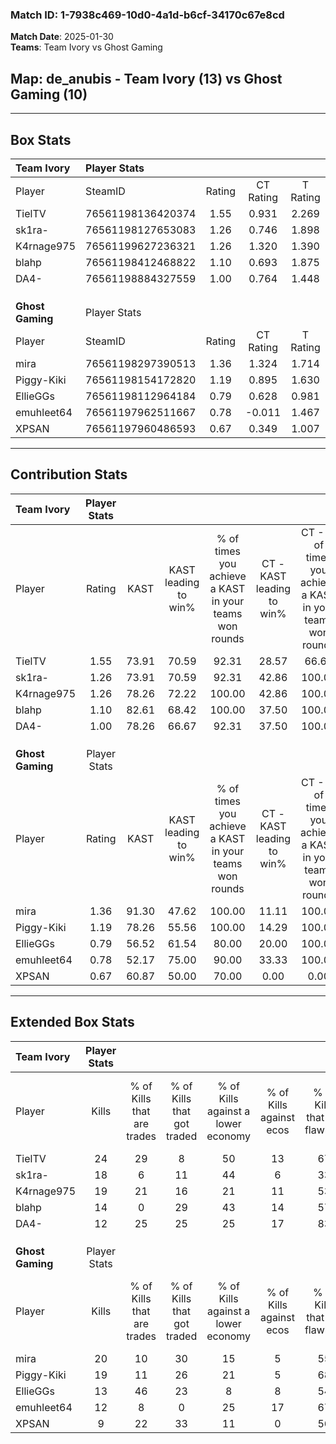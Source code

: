 ### Match ID: 1-7938c469-10d0-4a1d-b6cf-34170c67e8cd  
**Match Date**: 2025-01-30  
**Teams**: Team Ivory vs Ghost Gaming  

## **Map**: de_anubis - Team Ivory (13) vs Ghost Gaming (10)  
---  

## Box Stats  

| **Team Ivory**   | Player Stats      |        |           |          |       |      |       |         |        |      |     |
| :- | :- | :-: | :-: | :-: | :-: | :-: | :-: | :-: | :-: | :-: | :-: |
| Player           | SteamID           | Rating | CT Rating | T Rating | KAST  | ADR  | Kills | Assists | Deaths | K/D  | HS% |
| TielTV           | 76561198136420374 |  1.55  |   0.931   |  2.269   | 73.91 | 94.2 |  24   |    5    |   12   | 2.00 | 25  |
| sk1ra-           | 76561198127653083 |  1.26  |   0.746   |  1.898   | 73.91 | 90.5 |  18   |    4    |   14   | 1.29 | 50  |
| K4rnage975       | 76561199627236321 |  1.26  |   1.320   |  1.390   | 78.26 | 78.1 |  19   |    8    |   16   | 1.19 | 42  |
| blahp            | 76561198412468822 |  1.10  |   0.693   |  1.875   | 82.61 | 75.2 |  14   |    8    |   16   | 0.88 | 35  |
| DA4-             | 76561198884327559 |  1.00  |   0.764   |  1.448   | 78.26 | 73.4 |  12   |    6    |   15   | 0.80 | 66  |
|                  |                   |        |           |          |       |      |       |         |        |      |     |
|                  |                   |        |           |          |       |      |       |         |        |      |     |
|                  |                   |        |           |          |       |      |       |         |        |      |     |
| **Ghost Gaming** | Player Stats      |        |           |          |       |      |       |         |        |      |     |
| Player           | SteamID           | Rating | CT Rating | T Rating | KAST  | ADR  | Kills | Assists | Deaths | K/D  | HS% |
| mira             | 76561198297390513 |  1.36  |   1.324   |  1.714   | 91.30 | 95.6 |  20   |    4    |   19   | 1.05 | 60  |
| Piggy-Kiki       | 76561198154172820 |  1.19  |   0.895   |  1.630   | 78.26 | 68.8 |  19   |    3    |   17   | 1.12 | 36  |
| EllieGGs         | 76561198112964184 |  0.79  |   0.628   |  0.981   | 56.52 | 70.7 |  13   |    4    |   18   | 0.72 | 61  |
| emuhleet64       | 76561197962511667 |  0.78  |  -0.011   |  1.467   | 52.17 | 67.5 |  12   |    5    |   15   | 0.80 | 25  |
| XPSAN            | 76561197960486593 |  0.67  |   0.349   |  1.007   | 60.87 | 63.5 |   9   |    9    |   18   | 0.50 | 44  |
---  

## Contribution Stats  

| **Team Ivory**   | Player Stats |       |                      |                                                        |                           |                                                             |                          |                                                            |
| :- | :-: | :-: | :-: | :-: | :-: | :-: | :-: | :-: |
| Player           |    Rating    | KAST  | KAST leading to win% | % of times you achieve a KAST in your teams won rounds | CT - KAST leading to win% | CT - % of times you achieve a KAST in your teams won rounds | T - KAST leading to win% | T - % of times you achieve a KAST in your teams won rounds |
| TielTV           |     1.55     | 73.91 |        70.59         |                         92.31                          |           28.57           |                            66.67                            |          100.00          |                           100.00                           |
| sk1ra-           |     1.26     | 73.91 |        70.59         |                         92.31                          |           42.86           |                           100.00                            |          90.00           |                           90.00                            |
| K4rnage975       |     1.26     | 78.26 |        72.22         |                         100.00                         |           42.86           |                           100.00                            |          90.91           |                           100.00                           |
| blahp            |     1.10     | 82.61 |        68.42         |                         100.00                         |           37.50           |                           100.00                            |          90.91           |                           100.00                           |
| DA4-             |     1.00     | 78.26 |        66.67         |                         92.31                          |           37.50           |                           100.00                            |          90.00           |                           90.00                            |
|                  |              |       |                      |                                                        |                           |                                                             |                          |                                                            |
|                  |              |       |                      |                                                        |                           |                                                             |                          |                                                            |
|                  |              |       |                      |                                                        |                           |                                                             |                          |                                                            |
| **Ghost Gaming** | Player Stats |       |                      |                                                        |                           |                                                             |                          |                                                            |
| Player           |    Rating    | KAST  | KAST leading to win% | % of times you achieve a KAST in your teams won rounds | CT - KAST leading to win% | CT - % of times you achieve a KAST in your teams won rounds | T - KAST leading to win% | T - % of times you achieve a KAST in your teams won rounds |
| mira             |     1.36     | 91.30 |        47.62         |                         100.00                         |           11.11           |                           100.00                            |          75.00           |                           100.00                           |
| Piggy-Kiki       |     1.19     | 78.26 |        55.56         |                         100.00                         |           14.29           |                           100.00                            |          81.82           |                           100.00                           |
| EllieGGs         |     0.79     | 56.52 |        61.54         |                         80.00                          |           20.00           |                           100.00                            |          87.50           |                           77.78                            |
| emuhleet64       |     0.78     | 52.17 |        75.00         |                         90.00                          |           33.33           |                           100.00                            |          88.89           |                           88.89                            |
| XPSAN            |     0.67     | 60.87 |        50.00         |                         70.00                          |           0.00            |                            0.00                             |          77.78           |                           77.78                            |
---  

## Extended Box Stats  

| **Team Ivory**   | Player Stats |                            |                            |                                    |                         |                              |                                 |        |                             |                                     |                          |                               |                            |
| :- | :-: | :-: | :-: | :-: | :-: | :-: | :-: | :-: | :-: | :-: | :-: | :-: | :-: |
| Player           |    Kills     | % of Kills that are trades | % of Kills that got traded | % of Kills against a lower economy | % of Kills against ecos | % of Kills that are flawless | % of Kills that are close duels | Deaths | % of Deaths that get traded | % of Deaths against a lower economy | % of Deaths against ecos | % of Deaths that are flawless | % of Deaths that are close |
| TielTV           |      24      |             29             |             8              |                 50                 |           13            |              67              |                8                |   12   |              8              |                 17                  |            0             |              58               |             8              |
| sk1ra-           |      18      |             6              |             11             |                 44                 |            6            |              33              |               11                |   14   |              7              |                 21                  |            0             |              71               |             7              |
| K4rnage975       |      19      |             21             |             16             |                 21                 |           11            |              53              |               11                |   16   |             25              |                 31                  |            6             |              69               |             0              |
| blahp            |      14      |             0              |             29             |                 43                 |           14            |              57              |                0                |   16   |             44              |                 25                  |            6             |              56               |             0              |
| DA4-             |      12      |             25             |             25             |                 25                 |           17            |              83              |                8                |   15   |             27              |                 20                  |            0             |              47               |             20             |
|                  |              |                            |                            |                                    |                         |                              |                                 |        |                             |                                     |                          |                               |                            |
|                  |              |                            |                            |                                    |                         |                              |                                 |        |                             |                                     |                          |                               |                            |
|                  |              |                            |                            |                                    |                         |                              |                                 |        |                             |                                     |                          |                               |                            |
| **Ghost Gaming** | Player Stats |                            |                            |                                    |                         |                              |                                 |        |                             |                                     |                          |                               |                            |
| Player           |    Kills     | % of Kills that are trades | % of Kills that got traded | % of Kills against a lower economy | % of Kills against ecos | % of Kills that are flawless | % of Kills that are close duels | Deaths | % of Deaths that get traded | % of Deaths against a lower economy | % of Deaths against ecos | % of Deaths that are flawless | % of Deaths that are close |
| mira             |      20      |             10             |             30             |                 15                 |            5            |              55              |                5                |   19   |             37              |                 11                  |            0             |              63               |             0              |
| Piggy-Kiki       |      19      |             11             |             26             |                 21                 |            5            |              68              |               11                |   17   |             24              |                 12                  |            0             |              53               |             6              |
| EllieGGs         |      13      |             46             |             23             |                 8                  |            8            |              54              |                0                |   18   |              6              |                 11                  |            0             |              67               |             11             |
| emuhleet64       |      12      |             8              |             0              |                 25                 |           17            |              67              |                0                |   15   |              0              |                 20                  |            0             |              67               |             20             |
| XPSAN            |      9       |             22             |             33             |                 11                 |            0            |              56              |               22                |   18   |             11              |                 22                  |            6             |              50               |             6              |

